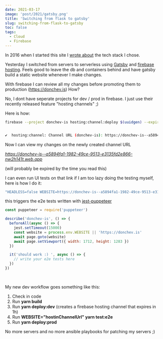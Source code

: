 ```yaml
---
date: 2021-03-17
image: 'post/2021/gatsby.png'
title: 'Switching from flask to gatsby'
slug: switching-from-flask-to-gatsby
toc: false
tags:
  - Cloud
  - Firebase
---
```



In 2016 when I started this site I [wrote about](https://donchev.is/post/about-this-site) the tech stack I chose. 

Yesterday I switched from servers to serverless using [Gatsby](https://www.gatsbyjs.com/) and [firebase hosting](https://firebase.google.com/docs/hosting).
Feels good to leave the db and containers behind and have gatsby build a static website whenever I make changes.

With firebase I can review all my changes before promoting them to production (https://donchev.is) How? 

No, I dont have seperate projects for dev / prod in firebase. I just use their recently released feature "hosting channels" ;)


Here is how:

```bash
firebase --project donchev-is hosting:channel:deploy $(uuidgen) --expires 1h


✔  hosting:channel: Channel URL (donchev-is): https://donchev-is--a5894fa1-1982-49ce-9513-e3135fd2e866-nw2h141t.web.app [expires 2021-03-17 14:25:01]
```

Now I can view my changes on the newly created channel URL

*https://donchev-is--a5894fa1-1982-49ce-9513-e3135fd2e866-nw2h141t.web.app*

(will probably be expired by the time you read this)

I can even run UI tests on that link if I am too lazy doing the testing myself, here is how I do it:

<!--more-->


```bash
"HEADLESS=false WEBSITE=https://donchev-is--a5894fa1-1982-49ce-9513-e3135fd2e866-nw2h141t.web.app yarn test:e2e",

```

this triggers the e2e tests written with [jest-puppeteer](https://github.com/smooth-code/jest-puppeteer)

```js
const puppeteer = require('puppeteer')

describe('donchev-is', () => {
  beforeAll(async () => {
    jest.setTimeout(15000)
    const website = process.env.WEBSITE || 'https://donchev.is'
    await page.goto(website)
    await page.setViewport({ width: 1712, height: 1283 })
  })

  it('should work :) ', async () => {
    // write your e2e tests here
  })
})
```

<br />

My new dev workflow goes something like this:

1. Check in code
2. Run **yarn build**
3. Run **yarn deploy:dev** (creates a firebase hosting channel that expires in 1h)
4. Run **WEBSITE="hostinChannelUrl" yarn test:e2e**
5. Run **yarn deploy:prod**



No more servers and no more ansible playbooks for patching my servers ;)


